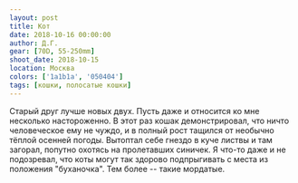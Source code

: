 ```yaml
---
layout: post
title: Кот
date: 2018-10-16 00:00:00
author: Д.Г.
gear: [70D, 55-250mm]
shoot_date: 2018-10-15
location: Москва
colors: ['1a1b1a', '050404']
tags: [кошки, полосатые кошки]
---
```

Старый друг лучше новых двух. Пусть даже и относится ко мне несколько настороженно. В этот раз кошак демонстрировал, что ничто человеческое ему не чуждо, и в полный рост тащился от необычно тёплой осенней погоды. Вытоптал себе гнездо в куче листвы и там загорал, попутно охотясь на пролетавших синичек. Я что-то даже и не подозревал, что коты могут так здорово подпрыгивать с места из положения "буханочка". Тем более -- такие мордатые.
